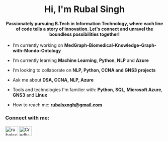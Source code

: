 <h1 align="center">Hi, I'm Rubal Singh</h1>
<h4 align="center">Passionately pursuing B.Tech in Information Technology, where each line of code tells a story of innovation. Let's connect and unravel the boundless possibilities together!</h4>

- I’m currently working on **MedGraph-Biomedical-Knowledge-Graph-with-Mondo-Ontology**

- I’m currently learning **Machine Learning**, **Python**, **NLP** and **Azure**

- I’m looking to collaborate on **NLP, Python, CCNA and GNS3 projects**

- Ask me about **DSA, CCNA, NLP, Azure**

- Tools and technologies I'm familier with: **Python**, **SQL**, **Microsoft Azure**, **GNS3** and **Linux**

- How to reach me: **rubalsxngh@gmail.com**

<h3 align="left">Connect with me:</h3>
<p align="left">
<a href="https://linkedin.com/in/rubalsxngh" target="_blank"><img align="center" src="https://raw.githubusercontent.com/rahuldkjain/github-profile-readme-generator/master/src/images/icons/Social/linked-in-alt.svg" alt="rubalsxngh" height="30" width="40" /></a>
<a href="https://www.credly.com/users/rubal-singh.ee1d4b69" target="_blank"><img align="center" src="https://info.credly.com/hubfs/Credly_images_2022/Logo.svg" alt="Credly" height="30" width="40" /></a>
</p>
